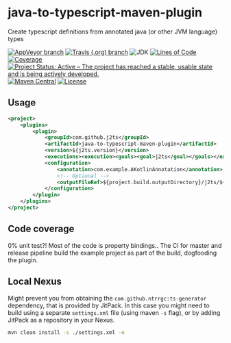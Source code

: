 # java-to-typescript-maven-plugin
Create typescript definitions from annotated java (or other JVM language) types

[![AppVeyor branch](https://img.shields.io/appveyor/ci/jensim/java-to-typescript-maven-plugin/master.svg?label=Windows%20build)](https://ci.appveyor.com/project/jensim/java-to-typescript-maven-plugin)
[![Travis (.org) branch](https://img.shields.io/travis/j2ts/java-to-typescript-maven-plugin/master.svg?label=Linux%20build)](https://travis-ci.org/j2ts/java-to-typescript-maven-plugin)
![JDK](https://img.shields.io/badge/JDK-%3E%3D1.8-lightgrey.svg)
[![Lines of Code](https://sonarcloud.io/api/project_badges/measure?project=com.github.j2ts%3Ajava-to-typescript-maven-plugin&metric=ncloc)](https://sonarcloud.io/dashboard?id=com.github.j2ts%3Ajava-to-typescript-maven-plugin)
[![Coverage](https://sonarcloud.io/api/project_badges/measure?project=com.github.j2ts%3Ajava-to-typescript-maven-plugin&metric=coverage)](https://sonarcloud.io/dashboard?id=com.github.j2ts%3Ajava-to-typescript-maven-plugin)
[![Project Status: Active – The project has reached a stable, usable state and is being actively developed.](https://www.repostatus.org/badges/latest/active.svg)](https://www.repostatus.org/#active)
[![Maven Central](https://img.shields.io/maven-central/v/com.github.j2ts/java-to-typescript-maven-plugin.svg)](https://search.maven.org/artifact/com.github.j2ts/java-to-typescript-maven-plugin/)
[![License](https://img.shields.io/badge/License-Apache%202.0-blue.svg)](LICENSE)

## Usage
```xml
<project>
    <plugins>
        <plugin>
            <groupId>com.github.j2ts</groupId>
            <artifactId>java-to-typescript-maven-plugin</artifactId>
            <version>${j2ts.version}</version>
            <executions><execution><goals><goal>j2ts</goal></goals></execution></executions>
            <configuration>
                <annotation>com.example.AKotlinAnnotation</annotation>
                <!-- Optional -->
                <outputFileRef>${project.build.outputDirectory}/j2ts/${project.artifactId}.ts.d</outputFileRef>
            </configuration>
        </plugin>
    </plugins>
</project>
```

## Code coverage
0% unit test?! Most of the code is property bindings.. 
The CI for master and release pipeline build the example project as part of the build, dogfooding the plugin.

## Local Nexus
Might prevent you from obtaining the `com.github.ntrrgc:ts-generator` dependency, that is provided by JitPack.
In this case you might need to build using a separate `settings.xml` file (using maven `-s` flag), or by adding JitPack as a repository in your Nexus. 
```bash
mvn clean install -s ./settings.xml -e
```
